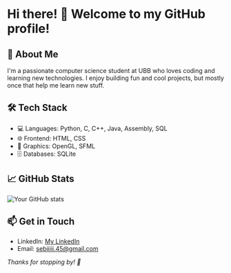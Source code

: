 # Hi there! 👋 Welcome to my GitHub profile!

## 🚀 About Me
I'm a passionate computer science student at UBB who loves coding and learning new technologies. I enjoy building fun and cool projects, but mostly once that help me learn new stuff.

## 🛠 Tech Stack
- 💻 Languages: Python, C, C++, Java, Assembly, SQL
- 🌐 Frontend: HTML, CSS
- 🎨 Graphics: OpenGL, SFML
- 🗄️ Databases: SQLite

## 📈 GitHub Stats
![Your GitHub stats](https://github-readme-stats.vercel.app/api?username=SebiB24&show_icons=true&theme=radical)

## 📫 Get in Touch
- LinkedIn: [My LinkedIn](https://linkedin.com/in/sebi-b-a38127330)
- Email: sebiiiii.45@gmail.com
  
_Thanks for stopping by! 🚀_





<!--
**SebiB24/SebiB24** is a ✨ _special_ ✨ repository because its `README.md` (this file) appears on your GitHub profile.

Here are some ideas to get you started:

- 🔭 I’m currently working on ...
- 🌱 I’m currently learning ...
- 👯 I’m looking to collaborate on ...
- 🤔 I’m looking for help with ...
- 💬 Ask me about ...
- 📫 How to reach me: ...
- 😄 Pronouns: ...
- ⚡ Fun fact: ...
-->
